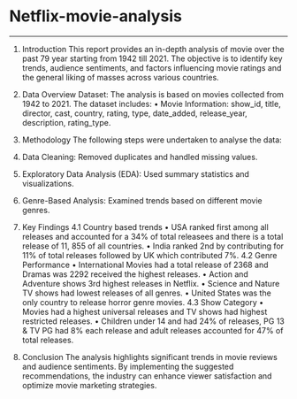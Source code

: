 # Netflix-movie-analysis
________________________________________
1. Introduction
This report provides an in-depth analysis of movie over the past 79 year starting from 1942 till 2021. The objective is to identify key trends, audience sentiments, and factors influencing movie ratings and the general liking of masses across various countries.

2. Data Overview
Dataset: The analysis is based on movies collected from 1942 to 2021. The dataset includes:
•	Movie Information: show_id, title, director, cast, country, rating, type, date_added, release_year, description, rating_type.

3. Methodology
The following steps were undertaken to analyse the data:
1.	Data Cleaning: Removed duplicates and handled missing values.
2.	Exploratory Data Analysis (EDA): Used summary statistics and visualizations.
3.	Genre-Based Analysis: Examined trends based on different movie genres.

4. Key Findings
4.1 Country based trends
•	USA ranked first among all releases and accounted for a 34% of total releasees and there is a total release of 11, 855 of all countries.
•	India ranked 2nd by contributing for 11% of total releases followed by UK which contributed 7%.
4.2 Genre Performance
•	International Movies had a total release of 2368 and Dramas was 2292 received the highest releases.
•	Action and Adventure shows 3rd highest releases in Netflix.
•	Science and Nature TV shows had lowest releases of all genres.
•	United States was the only country to release horror genre movies.
4.3 Show Category
•	Movies had a highest universal releases and TV shows had highest restricted releases.
•	Children under 14 and had 24% of releases, PG 13 & TV PG had 8% each release and adult releases accounted for 47% of total releases.
5. Conclusion
The analysis highlights significant trends in movie reviews and audience sentiments. By implementing the suggested recommendations, the industry can enhance viewer satisfaction and optimize movie marketing strategies.
